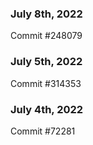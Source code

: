 ### July 8th, 2022

Commit #248079

### July 5th, 2022

Commit #314353


### July 4th, 2022

Commit #72281
